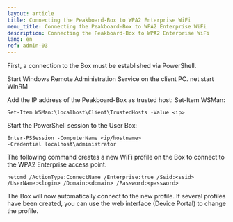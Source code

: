 ```yaml
---
layout: article
title: Connecting the Peakboard-Box to WPA2 Enterprise WiFi
menu_title: Connecting the Peakboard-Box to WPA2 Enterprise WiFi
description: Connecting the Peakboard-Box to WPA2 Enterprise WiFi
lang: en
ref: admin-03
---
```


First, a connection to the Box must be established via PowerShell.

Start Windows Remote Administration Service on the client PC.
net start WinRM

Add the IP address of the Peakboard-Box as trusted host:
Set-Item WSMan:

```
Set-Item WSMan:\localhost\Client\TrustedHosts -Value <ip>
```

Start the PowerShell session to the User Box:

```
Enter-PSSession -ComputerName <ip/hostname> 
-Credential localhost\administrator
```

The following command creates a new WiFi profile on the Box to connect to the WPA2 Enterprise access point.

```
netcmd /ActionType:ConnectName /Enterprise:true /Ssid:<ssid> 
/UserName:<login> /Domain:<domain> /Password:<password>
```

The Box will now automatically connect to the new profile. If several profiles have been created, you can use the web interface (Device Portal) to change the profile.

